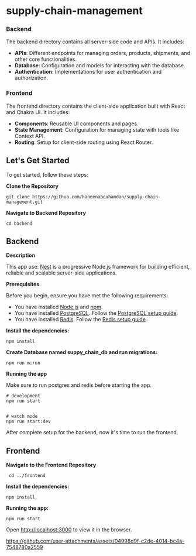 # supply-chain-management


  ### Backend
The backend directory contains all server-side code and APIs. It includes:
- **APIs**: Different endpoints for managing orders, products, shipments, and other core functionalities.
- **Database**: Configuration and models for interacting with the database.
- **Authentication**: Implementations for user authentication and authorization.

### Frontend
The frontend directory contains the client-side application built with React and Chakra UI. It includes:
- **Components**: Reusable UI components and pages.
- **State Management**: Configuration for managing state with tools like Context API.
- **Routing**: Setup for client-side routing using React Router.
## Let's Get Started

To get started, follow these steps:

  **Clone the Repository**

    git clone https://github.com/haneenabouhamdan/supply-chain-management.git

 **Navigate to Backend Repository**

    cd backend

<h2>Backend</h2>

 **Description**

This app use:
[Nest](https://github.com/nestjs/nest) is a progressive Node.js framework for building efficient, reliable and scalable server-side applications.

**Prerequisites**

Before you begin, ensure you have met the following requirements:

- You have installed [Node.js](https://nodejs.org/en/) and [npm](https://www.npmjs.com/get-npm).
- You have installed [PostgreSQL](https://www.postgresql.org/download/). Follow the [PostgreSQL setup guide](https://www.postgresqltutorial.com/postgresql-getting-started/install-postgresql/).
- You have installed [Redis](https://redis.io/download). Follow the [Redis setup guide](https://redis.io/topics/quickstart).

**Install the dependencies:**

    npm install

**Create Database named suppy_chain_db and run migrations:**
  
    npm run m:run
  
**Running the app**

Make sure to run postgres and redis before starting the app.

    # development
    npm run start


    # watch mode
    npm run start:dev



After complete setup for the backend, now it's time to run the frontend.

<h2>Frontend</h2>
  
  **Navigate to the Frontend Repository**
   
     cd ../frontend

**Install the dependencies:**

    npm install
   
**Running the app:**

    npm run start
    

Open [http://localhost:3000](http://localhost:3000) to view it in the browser.



https://github.com/user-attachments/assets/04998d9f-c2de-4014-bc4a-7548780a2559


